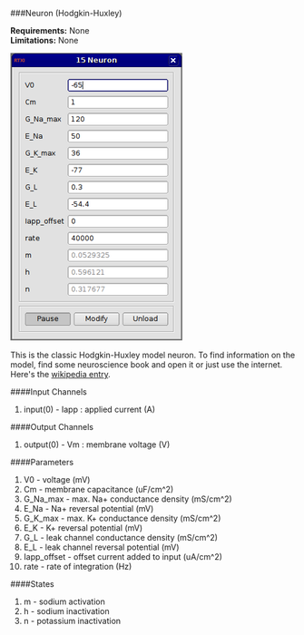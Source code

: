 ###Neuron (Hodgkin-Huxley)

**Requirements:** None  
**Limitations:** None  

![HH Model Neuron GUI](neuron.png)

<!--start-->

This is the classic Hodgkin-Huxley model neuron. To find information on the model, find some neuroscience book and open it or just use the internet. Here's the [wikipedia entry](https://en.wikipedia.org/wiki/Hodgkin-Huxley_model). 

<!--end-->

####Input Channels
1. input(0) - Iapp : applied current  (A)

####Output Channels
1. output(0) - Vm : membrane voltage (V)

####Parameters
1. V0 - voltage (mV)
2. Cm - membrane capacitance (uF/cm^2)
3. G_Na_max - max. Na+ conductance density (mS/cm^2)
4. E_Na - Na+ reversal potential (mV)
5. G_K_max - max. K+ conductance density (mS/cm^2)
6. E_K - K+ reversal potential (mV)
7. G_L - leak channel conductance density (mS/cm^2)
8. E_L - leak channel reversal potential (mV)
9. Iapp_offset - offset current added to input (uA/cm^2)
10. rate - rate of integration (Hz)

####States
1. m - sodium activation
2. h - sodium inactivation
3. n - potassium inactivation
